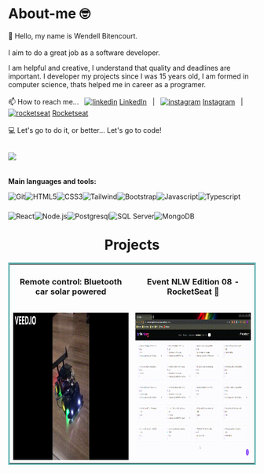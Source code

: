 # About-me 🤓

👋 Hello, my name is Wendell Bitencourt. 
<br/>
<br/>
I aim to do a great job as a software developer.

I am helpful and creative, I understand that quality and deadlines are important. I developer my projects since I was 15 years old, I am formed in computer science, thats helped me in career as a programer.
<br> 
<br/>
📫 How to reach me... &nbsp;
[![linkedin](https://user-images.githubusercontent.com/51727640/169602833-50664130-57c3-4491-842a-ac093fc0493e.svg)](https://www.linkedin.com/in/wendell-bitencourt/)
[LinkedIn](https://www.linkedin.com/in/wendell-bitencourt/) &nbsp; | &nbsp;
[![instagram](https://user-images.githubusercontent.com/51727640/169602835-f8578787-11b8-49ba-88ea-b5179e035cad.svg)](https://www.instagram.com/wbitencourt.dev/)
[Instagram](https://www.instagram.com/wbitencourt.dev/) &nbsp; | &nbsp;
[![rocketseat](https://user-images.githubusercontent.com/51727640/169602836-2b52f6d2-e9b3-46d4-a9e8-d32c7df1eb79.svg)](https://app.rocketseat.com.br/me/wendell-bitencourt)
[Rocketseat](https://app.rocketseat.com.br/me/wendell-bitencourt)
<br/>
<br/>
💻 Let's go to do it, or better... Let's go to code!
<br/>
<br/>
<div align="start">
    <img height="160em" src="https://github-readme-stats.vercel.app/api?username=wbitencourt&show_icons=true&include_all_commits=true&theme=radical"/>
    <!--<img height="160em" src="https://github-readme-stats.vercel.app/api/top-langs/?username=wbitencourt&layout=compact&langs_count=6)]  (https://github.com/wbitencourt/github-readme-statsCompact&theme=radical"/>!-->
</div>
<br/>

**Main languages and tools:**

<img title="Git" align="left" height="40" src="https://xesque.rocketseat.dev/platform/tech/git.svg">
<img title="HTML5" align="left" height="40" src="https://xesque.rocketseat.dev/platform/tech/html5.svg">
<img title="CSS3" align="left" height="40" src="https://xesque.rocketseat.dev/platform/tech/css3.svg">
<img title="Tailwind" align="left" height="40" src="https://xesque.rocketseat.dev/platform/tech/tailwind.svg">
<img title="Bootstrap" align="left" height="40" src="https://xesque.rocketseat.dev/platform/tech/bootstrap.svg">
<img title="Javascript" align="left" height="40" src="https://xesque.rocketseat.dev/platform/tech/javascript.svg">
<img title="Typescript" align="left" height="40" src="https://xesque.rocketseat.dev/platform/tech/typescript.svg">
<img title="React" align="left" height="40" src="https://xesque.rocketseat.dev/platform/tech/reactjs.svg">
<img title="Node.js" align="left" height="40" src="https://xesque.rocketseat.dev/platform/tech/node.svg">
<img title="Postgresql" align="left" height="40" src="https://xesque.rocketseat.dev/platform/tech/postgresql.svg">
<img title="SQL Server" align="left" height="40" src="https://xesque.rocketseat.dev/platform/tech/sql-server.svg">
<img title="MongoDB" align="left" height="40" src="https://xesque.rocketseat.dev/platform/tech/mongodb.svg">

<br/>
<br/>
<br/>
<h1 align="center">Projects</h1>

<table bordercolor="#66b2b2" align="center">
    <tr>
        <td width="50%" valign="top">           
            <h3 align="center">Remote control: Bluetooth car solar powered</h3>
            <br />            
            <img src="images/RemoteCar_bluetooth3.gif" height="300px" alt="Remote car bluetooth"/>
        </td>    
        <td width="50%" valign="top">           
            <h3 align="center">Event NLW Edition 08 - RocketSeat 🚀</h3>
            <br />           
            <img src="images/NLW08_Rocketseat.gif" height="300px" alt="Remote car bluetooth"/>
        </td>  
    </tr>
</table>
